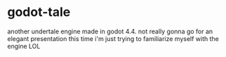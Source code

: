 # godot-tale
<p>another undertale engine made in godot 4.4. not really gonna go for an elegant presentation this time i'm just trying to familiarize myself with the engine LOL<p>
